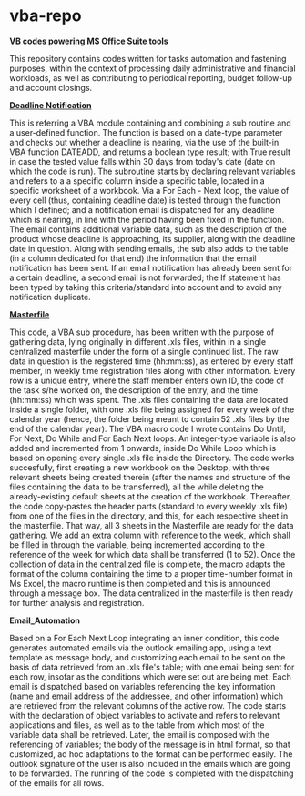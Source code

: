 # vba-repo
<u><b>VB codes powering MS Office Suite tools</b></u>

This repository contains codes written for tasks automation and fastening purposes, within the context of processing daily administrative and financial workloads, as well as contributing to periodical reporting, budget follow-up and account closings.

<u><b>Deadline Notification</b></u>

This is referring a VBA module containing and combining a sub routine and a user-defined function.
The function is based on a date-type parameter and checks out whether a deadline is nearing, via the use of the built-in VBA function DATEADD, and returns a boolean type result; with True result in case the tested value falls within 30 days from today's date (date on which the code is run). 
The subroutine starts by declaring relevant variables and refers to a a specific column inside a specific table, located in a specific worksheet of a workbook. Via a For Each - Next loop, the value of every cell (thus, containing deadline date) is tested through the function which I defined; and a notification email is dispatched for any deadline which is nearing, in line with the period having been fixed in the function. The email contains additional variable data, such as the description of the product whose deadline is approaching, its supplier, along with the deadline date in question. Along with sending emails, the sub also adds to the table (in a column dedicated for that end) the information that the email notification has been sent. If an email notification has already been sent for a certain deadline, a second email is not forwarded; the If statement has been typed by taking this criteria/standard into account and to avoid any notification duplicate.

<u><b>Masterfile</b></u>

This code, a VBA sub procedure, has been written with the purpose of gathering data, lying originally in different .xls files, within in a single centralized masterfile under the form of a single continued list. The raw data in question is the registered time (hh:mm:ss), as entered by every staff member, in weekly time registration files along with other information. Every row is a unique entry, where the staff member enters own ID, the code of the task s/he worked on, the description of the entry, and the time (hh:mm:ss) which was spent.
The .xls files containing the data are located inside a single folder, with one .xls file being assigned for every week of the calendar year (hence, the folder being meant to contain 52 .xls files by the end of the calendar year). 
The VBA macro code I wrote contains Do Until, For Next, Do While and For Each Next loops. An integer-type variable is also added and incremented from 1 onwards, inside Do While Loop which is based on opening every single .xls file inside the Directory.
The code works succesfully, first creating a new workbook on the Desktop, with three relevant sheets being created therein (after the names and structure of the files containing the data to be transferred), all the while deleting the already-existing default sheets at the creation of the workbook. Thereafter, the code copy-pastes the header parts (standard to every weekly .xls file) from one of the files in the directory, and this, for each respective sheet in the masterfile. That way, all 3 sheets in the Masterfile are ready for the data gathering. We add an extra column with reference to the week, which shall be filled in through the variable, being incremented according to the reference of the week for which data shall be transferred (1 to 52). Once the collection of data in the centralized file is complete, the macro adapts the format of the column containing the time to a proper time-number format in Ms Excel, the macro runtime is then completed and this is announced through a message box. The data centralized in the masterfile is then ready for further analysis and registration.

<b>Email_Automation</b>

Based on a For Each Next Loop integrating an inner condition, this code generates automated emails via the outlook emailing app, using a text template as message body, and customizing each email to be sent on the basis of data retrieved from an .xls file's table; with one email being sent for each row, insofar as the conditions which were set out are being met. Each email is dispatched based on variables referencing the key information (name and email address of the addressee, and other information) which are retrieved from the relevant columns of the active row. 
The code starts with the declaration of object variables to activate and refers to relevant applications and files, as well as to the table from which most of the variable data shall be retrieved. Later, the email is composed with the referencing of variables; the body of the message is in html format, so that customized, ad hoc adaptations to the format can be performed easily. The outlook signature of the user is also included in the emails which are going to be forwarded. The running of the code is completed with the dispatching of the emails for all rows.   
